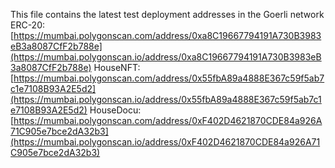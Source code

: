 This file contains the latest test deployment addresses in the Goerli network<br/>ERC-20: [https://mumbai.polygonscan.com/address/0xa8C19667794191A730B3983eB3a8087CfF2b788e](https://mumbai.polygonscan.io/address/0xa8C19667794191A730B3983eB3a8087CfF2b788e)
HouseNFT: [https://mumbai.polygonscan.com/address/0x55fbA89a4888E367c59f5ab7c1e7108B93A2E5d2](https://mumbai.polygonscan.io/address/0x55fbA89a4888E367c59f5ab7c1e7108B93A2E5d2)
HouseDocu: [https://mumbai.polygonscan.com/address/0xF402D4621870CDE84a926A71C905e7bce2dA32b3](https://mumbai.polygonscan.io/address/0xF402D4621870CDE84a926A71C905e7bce2dA32b3)
